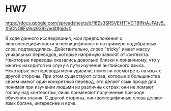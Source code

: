# HW7
https://docs.google.com/spreadsheets/d/18Es3SRSVEHT1VCT8fNtAJFAtv5_X5CNOliFs9uz639E/edit#gid=0

В ходе данного исследования, мои предположения о лингвоспецифичности и неспицифичности на примере подобранных слов, подтвердились. Действительно, слово "tricky" имеет массу уникальных переводов, которые напрямую зависят от контекста. Некоторые переводы оказались довольно близки к привичному, что у многих находится на слуху в пути изучения английского языка. Некоторые же переводы меня удивили, помогли посмотреть на язык с другой стороны. При этом существуют слова, которые в большинстве своем имеют один конкретный перевод, это делает язык проще для понимая при изучении людьми из различных страх: они не ломают голову над контекстом, лишь применяют полученные при ходе обучения знания. С другой стороны, лингвоспецифичные слова делают язык богаче, интереснее и ярче.
